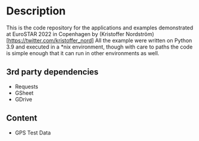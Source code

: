 # Description

This is the code repository for the applications and examples demonstrated at EuroSTAR 2022 in Copenhagen by (Kristoffer Nordström)[https://twitter.com/kristoffer_nord]
All the example were written on Python 3.9 and executed in a \*nix environment, though with care to paths the code is simple enough that it can run in other environments as well.

## 3rd party dependencies

- Requests
- GSheet
- GDrive

## Content

- GPS Test Data